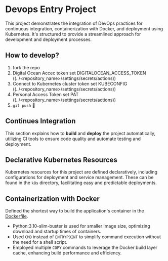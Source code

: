 # Devops Entry Project

This project demonstrates the integration of DevOps practices for continuous integration, containerization with Docker, and deployment using Kubernetes. It's structured to provide a streamlined approach for development and deployment processes.

## How to develop?

1. fork the repo
2. Digital Ocean Accec token set DIGITALOCEAN_ACCESS_TOKEN ((../<repository_name>/settings/secrets/actions))
3. Connect to Kubernetes cluster token set KUBECONFIG ((../<repository_name>/settings/secrets/actions))
4. Personal Access Token set PAT ((../<repository_name>/settings/secrets/actions))
5. ```git push``` 🚀

## Continues Integration

This section explains how to **build** and **deploy** the project automatically, utilizing CI tools to ensure code quality and automate testing and deployment.

## Declarative Kubernetes Resources

Kubernetes resources for this project are defined declaratively, including configurations for deployment and service management. These can be found in the `k8s` directory, facilitating easy and predictable deployments.

## Containerization with Docker

Defined the shortest way to build the application's container in the [Dockerfile](https://github.com/tubaaktas/devops_case/blob/main/Dockerfile).

- Python:3.10-slim-buster is used for smaller image size, optimizing download and startup times of containers.
- Used `CMD` instead of `ENTRYPOINT` to simplify command execution without the need for a shell script.
- Employed multiple `COPY` commands to leverage the Docker build layer cache, enhancing build performance and efficiency.
